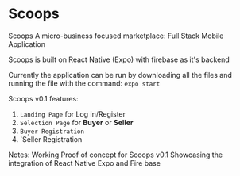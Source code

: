 # Scoops
Scoops 
A micro-business focused marketplace: Full Stack Mobile Application

Scoops is built on React Native (Expo) with firebase as it's backend

Currently the application can be run by downloading all the files and running the file with the command:
`expo start`

Scoops v0.1
features:
1. `Landing Page` for Log in/Register
2. `Selection Page` for **Buyer** or **Seller**
3. `Buyer Registration`
4. `Seller Registration

Notes: Working Proof of concept for Scoops v0.1
Showcasing the integration of React Native Expo and Fire base
